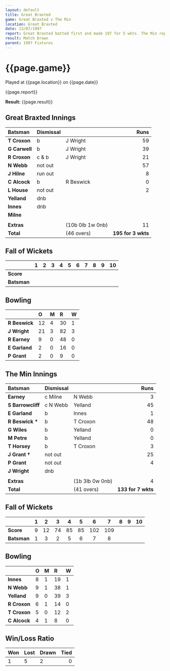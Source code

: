 ```yaml
---
layout: default
title: Great Braxted
game: Great Braxted v The Min
location: Great Braxted
date: 13/07/1997
report: Great Braxted batted first and made 197 for 5 wkts. The Min replied with 133 for 7 wkts
result: Match Drawn
parent: 1997 Fixtures
---
```


# {{page.game}}

Played at {{page.location}} on {{page.date}}

{{page.report}}

**Result:** {{page.result}}

## Great Braxted Innings

| Batsman | Dismissal |  | Runs |
|:---|:---|---|---:|
| **T Croxon** | b | J Wright | 59 |
| **G Carwell** | b | J Wright | 39 |
| **R Croxon** | c & b | J Wright | 21 |
| **N Webb** | not out |  | 57 |
| **J Hilne** | run out |  | 8 |
| **C Alcock** | b | R Beswick | 0 |
| **L House** | not out |  | 2 |
| **Yelland** | dnb |  |  |
| **Innes** | dnb |  |  |
| **Milne** |  |  |  |
|  |  |  |  |
| **Extras** | | (10b 0lb 1w 0nb) | 11 |
| **Total** | | (46 overs) | **195 for 3 wkts** |

## Fall of Wickets

| | 1 | 2 | 3 | 4 | 5 | 6 | 7 | 8 | 9 | 10 |
|---|:---:|:---:|:---:|:---:|:---:|:---:|:---:|:---:|:---:|:---:|
| **Score** |  |  |  |  |  |  |  |  |  |  |
| **Batsman** |  |  |  |  |  |  |  |  |  |  |

## Bowling

| | O | M | R | W |
|---|:---|:---|:---|:---|
| **R Beswick** | 12 | 4 | 30 | 1 |
| **J Wright** | 21 | 3 | 82 | 3 |
| **R Earney** | 9 | 0 | 48 | 0 |
| **E Garland** | 2 | 0 | 16 | 0 |
| **P Grant** | 2 | 0 | 9 | 0 |

## The Min Innings

| Batsman | Dismissal |  | Runs |
|:---|:---|---|---:|
| **Earney** | c Milne | N Webb | 3 |
| **S Barrowcliff** | c N Webb | Yelland | 45 |
| **E Garland** | b | Innes | 1 |
| **R Beswick &#42;** | b | T Croxon | 48 |
| **G Wiles** | b | Yelland | 0 |
| **M Petre** | b | Yelland | 0 |
| **T Horsey** | b | T Croxon | 3 |
| **J Grant &#8224;** | not out |  | 25 |
| **P Grant** | not out |  | 4 |
| **J Wright** | dnb |  |  |
|  |  |  |  |
| **Extras** | | (1b 3lb 0w 0nb) | 4 |
| **Total** | | (41 overs) | **133 for 7 wkts** |

## Fall of Wickets

| | 1 | 2 | 3 | 4 | 5 | 6 | 7 | 8 | 9 | 10 |
|---|:---:|:---:|:---:|:---:|:---:|:---:|:---:|:---:|:---:|:---:|
| **Score** | 9 | 12 | 74 | 85 | 85 | 102 | 109 |  |  |  |
| **Batsman** | 1 | 3 | 2 | 5 | 6 | 7 | 8 |  |  |  |

## Bowling

| | O | M | R | W |
|---|:---|:---|:---|:---|
| **Innes** | 8 | 1 | 19 | 1 |
| **N Webb** | 9 | 1 | 38 | 1 |
| **Yelland** | 9 | 0 | 39 | 3 |
| **R Croxon** | 6 | 1 | 14 | 0 |
| **T Croxon** | 5 | 0 | 12 | 2 |
| **C Alcock** | 4 | 1 | 8 | 0 |

## Win/Loss Ratio

| Won | Lost | Drawn | Tied |
|:---|:---|:---|---:|
| 1 | 5 | 2 | 0 |